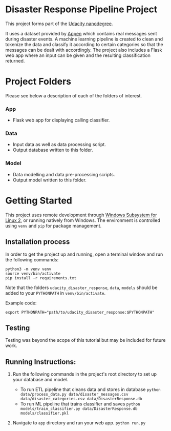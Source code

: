 # Disaster Response Pipeline Project
This project forms part of the [Udacity nanodegree](https://www.udacity.com/course/data-scientist-nanodegree--nd025?utm_source=gsem_brand&utm_medium=ads_r&utm_campaign=19167921312_c_individuals&utm_term=143524484639&utm_keyword=udacity%20data%20science_p&gclid=Cj0KCQiA5NSdBhDfARIsALzs2EAHpUX_4D3aZrBcu_PbklsCJYBWFEupJ-i6mpiKLVpCNy_7u8hDLVoaAje4EALw_wcB). 

It uses a dataset provided by [Appen](https://www.figure-eight.com/) which contains real messages sent during disaster events. A machine learning pipeline is created to clean and tokenize the data and classify it according to certain categories so that the messages can be dealt with accordingly. The project also includes a Flask web app where an input can be given and the resulting classification returned.

# Project Folders
Please see below a description of each of the folders of interest.

### App
- Flask web app for displaying calling classifier.                                               

### Data                                               
- Input data as well as data processing script.  
- Output database written to this folder.                                 

### Model                                               
- Data modelling and data pre-processing scripts.
- Output model written to this folder. 

# Getting Started
This project uses remote development through [Windows Subsystem for Linux 2](https://docs.microsoft.com/en-us/windows/wsl/install), or running natively from Windows. The environment is controlled using `venv` and `pip` for package management.

## Installation process
In order to get the project up and running, open a terminal window and run the following commands:

```
python3 -m venv venv
source venv/bin/activate
pip install -r requirements.txt
```

Note that the folders `udacity_disaster_response`, `data`, `models`  should be added to your `PYTHONPATH` in `venv/bin/activate`.

Example code: 
```
export PYTHONPATH="path/to/udacity_disaster_response:$PYTHONPATH"
```

## Testing
Testing was beyond the scope of this tutorial but may be included for future work.

## Running Instructions:
1. Run the following commands in the project's root directory to set up your database and model.

    - To run ETL pipeline that cleans data and stores in database
        `python data/process_data.py data/disaster_messages.csv data/disaster_categories.csv data/DisasterResponse.db`
    - To run ML pipeline that trains classifier and saves
        `python models/train_classifier.py data/DisasterResponse.db models/classifier.pkl`

2. Navigate to `app` directory and run your web app.
    `python run.py`